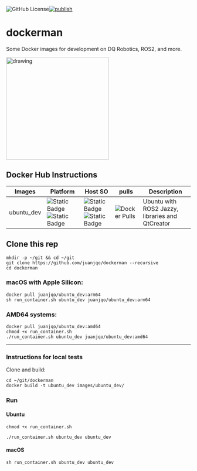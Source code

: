 ![GitHub License](https://img.shields.io/github/license/juanjqo/dockerman)[![publish](https://github.com/juanjqo/dockerman/actions/workflows/docker-image.yml/badge.svg)](https://github.com/juanjqo/dockerman/actions/workflows/docker-image.yml)

# dockerman

Some Docker images for development on DQ Robotics, ROS2, and more.

<img src="https://github.com/user-attachments/assets/5811197a-c725-49d4-927c-22feae49164c" alt="drawing" width="280"/>

## Docker Hub Instructions

|Images | Platform | Host SO | pulls | Description |
|----------------- |-------|--------|--------|--------|
|ubuntu_dev| ![Static Badge](https://img.shields.io/badge/linux-amd64-orange)![Static Badge](https://img.shields.io/badge/arm64-blue)| ![Static Badge](https://img.shields.io/badge/macOS-magenta)![Static Badge](https://img.shields.io/badge/ubuntu-blue) | ![Docker Pulls](https://img.shields.io/docker/pulls/juanjqo/ubuntu_dev)|Ubuntu with ROS2 Jazzy, libraries and QtCreator|

## Clone this rep
```shell
mkdir -p ~/git && cd ~/git
git clone https://github.com/juanjqo/dockerman --recursive
cd dockerman
```

### macOS with Apple Silicon:
```shell
docker pull juanjqo/ubuntu_dev:arm64
sh run_container.sh ubuntu_dev juanjqo/ubuntu_dev:arm64
```

### AMD64 systems:
```shell
docker pull juanjqo/ubuntu_dev:amd64
chmod +x run_container.sh 
./run_container.sh ubuntu_dev juanjqo/ubuntu_dev:amd64
```
---------------------------------------

### Instructions for local tests

Clone and build:

```shell
cd ~/git/dockerman
docker build -t ubuntu_dev images/ubuntu_dev/
```

### Run
#### Ubuntu
```shell
chmod +x run_container.sh
```
```shell
./run_container.sh ubuntu_dev ubuntu_dev
```
#### macOS
```shell
sh run_container.sh ubuntu_dev ubuntu_dev
```

